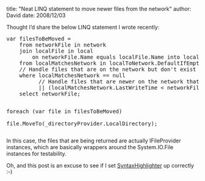 
title: "Neat LINQ statement to move newer files from the network"
author: David
date: 2008/12/03

<p>Thought I’d share the below LINQ statement I wrote recently:</p><pre class="brush: csharp;">var filesToBeMoved =  
    from networkFile in network  
    join localFile in local  
        on networkFile.Name equals localFile.Name into localToNetwork  
    from localMatchesNetwork in localToNetwork.DefaultIfEmpty()  
    // Handle files that are on the network but don't exist locally  
    where localMatchesNetwork == null  
          // Handle files that are newer on the network that they are locally  
          || (localMatchesNetwork.LastWriteTime &lt; networkFile.LastWriteTime)  
    select networkFile;  
  
foreach (var file in filesToBeMoved)  
    file.MoveTo(_directoryProvider.LocalDirectory);
</pre>
<p>In this case, the files that are being returned are actually IFileProvider instances, which are basically wrappers around the System.IO.File instances for testability.</p>
<p>Oh, and this post is an excuse to see if I set <a href="http://code.google.com/p/syntaxhighlighter/">SyntaxHighlighter</a> up correctly :-)</p>
